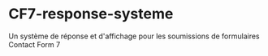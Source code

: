 # CF7-response-systeme
Un système de réponse et d'affichage pour les soumissions de formulaires Contact Form 7
